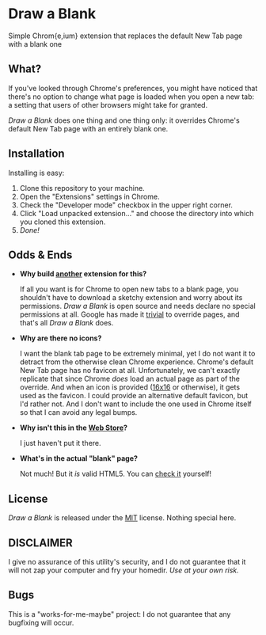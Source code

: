 Draw a Blank
============
Simple Chrom{e,ium} extension that replaces the default New Tab page with a blank one

What?
-----
If you've looked through Chrome's preferences, you might have noticed that there's no option to
change what page is loaded when you open a new tab: a setting that users of other browsers might
take for granted.

_Draw a Blank_ does one thing and one thing only: it overrides Chrome's default New Tab page with
an entirely blank one.

Installation
------------
Installing is easy:

1. Clone this repository to your machine.
2. Open the "Extensions" settings in Chrome.
3. Check the "Developer mode" checkbox in the upper right corner.
4. Click "Load unpacked extension..." and choose the directory into which you cloned this extension.
5. _Done!_

Odds & Ends
-----------

* **Why build [another][others] extension for this?**

  If all you want is for Chrome to open new tabs to a blank page, you shouldn't have to download
  a sketchy extension and worry about its permissions. _Draw a Blank_ is open source and needs
  declare no special permissions at all. Google has made it [trivial][google] to override pages,
  and that's all _Draw a Blank_ does.

* **Why are there no icons?**

  I want the blank tab page to be extremely minimal, yet I do not want it to detract from the
  otherwise clean Chrome experience. Chrome's default New Tab page has no favicon at all.
  Unfortunately, we can't exactly replicate that since Chrome _does_ load an actual page as part
  of the override. And when an icon is provided ([16x16][icons] or otherwise), it gets used as
  the favicon. I could provide an alternative default favicon, but I'd rather not. And I don't
  want to include the one used in Chrome itself so that I can avoid any legal bumps.

* **Why isn't this in the [Web Store][store]?**

  I just haven't put it there.

* **What's in the actual "blank" page?**

  Not much! But it _is_ valid HTML5. You can [check it][valid] yourself!

License
-------
_Draw a Blank_ is released under the [MIT][mit] license. Nothing special here.

DISCLAIMER
----------
I give no assurance of this utility's security, and I do not guarantee that it will not zap your
computer and fry your homedir. _Use at your own risk._

Bugs
----
This is a "works-for-me-maybe" project: I do not guarantee that any bugfixing will occur.

[others]: https://chrome.google.com/webstore/search-extensions/blank%20new%20tab
[google]: http://developer.chrome.com/extensions/override.html
[icons]:  http://developer.chrome.com/extensions/manifest.html#icons
[store]:  https://chrome.google.com/webstore
[valid]:  http://validator.w3.org
[mit]:    http://www.tldrlegal.com/l/MIT
